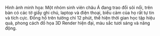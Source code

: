 Hình ảnh minh họa: Một nhóm sinh viên châu Á đang trao đổi sôi nổi, trên bàn có các tờ giấy ghi chú, laptop và điện thoại, biểu cảm của họ rất tự tin và tích cực. Đồng hồ trên tường chỉ 12 phút, thể hiện thời gian học tập hiệu quả, phong cách đồ họa 3D Render hiện đại, màu sắc tươi sáng và năng động.